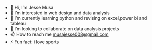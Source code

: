 - 👋 Hi, I’m Jesse Musa
- 👀 I’m interested in web design and data analysis
- 🌱 I’m currently learning python and revising on excel,power bi and tableau
- 💞️ I’m looking to collaborate on data analysis projects
- 📫 How to reach me musajesse008@gmail.com
- ⚡ Fun fact: i love sports

<!---
zixx16/zixx16 is a ✨ special ✨ repository because its `README.md` (this file) appears on your GitHub profile.
You can click the Preview link to take a look at your changes.
--->

